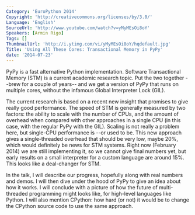 ```yaml
---
Category: 'EuroPython 2014'
Copyright: 'http://creativecommons.org/licenses/by/3.0/'
Language: 'English'
SourceUrl: 'http://www.youtube.com/watch?v=yMyMEsOi8oY'
Speakers: [Armin Rigo]
Tags: []
ThumbnailUrl: 'http://i.ytimg.com/vi/yMyMEsOi8oY/hqdefault.jpg'
Title: 'Using All These Cores: Transactional Memory in PyPy'
date: '2014-07-23'
---
```

PyPy is a fast alternative Python implementation.  Software Transactional Memory (STM) is a current academic research topic.  Put the two together --brew for a couple of years-- and we get a version of PyPy that runs on multiple cores, without the infamous Global Interpreter Lock (GIL).

The current research is based on a recent new insight that promises to give really good performance.  The speed of STM is generally measured by two factors: the ability to scale with the number of CPUs, and the amount of overhead when compared with other approaches in a single CPU (in this case, with the regular PyPy with the GIL).  Scaling is not really a problem here, but single-CPU performance is --or used to be. This new approach gives a single-threaded overhead that should be very low, maybe 20%, which would definitely be news for STM systems.  Right now (February 2014) we are still implementing it, so we cannot give final numbers yet, but early results on a small interpreter for a custom language are around 15%.  This looks like a deal-changer for STM.

In the talk, I will describe our progress, hopefully along with real numbers and demos.  I will then dive under the hood of PyPy to give an idea about how it works.  I will conclude with a picture of how the future of multi-threaded programming might looks like, for high-level languages like Python.  I will also mention CPython: how hard (or not) it would be to change the CPython source code to use the same approach.